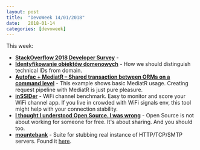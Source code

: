 ```yaml
---
layout: post
title:  "DevoWeek 14/01/2018"
date:   2018-01-14
categories: [devoweek]
---
```


This week:

* **[StackOverflow 2018 Developer Survey](https://stackoverflow.com/dev-survey/start?utm_source=so-owned&utm_medium=hero&utm_campaign=dev-survey-2018-collection)** - 
* **[Identyfikowanie obiektów domenowych](https://itlibrium.com/index.php/2018/01/05/identyfikowanie-obiektow-domenowych/)** - How we should distinguish technical IDs from domain.
* **[Autofac + MediatR – Shared transaction between ORMs on a command level](http://radblog.pl/2018/01/04/mediatr-autofac-shared-transaction-on-command-level/)** - This example shows basic MediatR usage. Creating request pipeline with MediatR is just pure pleasure.
* **[inSSIDer](https://chocolatey.org/packages?q=inSSIDer)** - WiFi channel benchmark. Easy to monitor and score your WiFi channel app. If you live in crowded with WiFi signals env, this tool might help with your connection stability.
* **[I thought I understood Open Source. I was wrong](https://hackernoon.com/i-thought-i-understood-open-source-i-was-wrong-cf54999c097b)** - Open Source is not about working for someone for free. It's about sharing. And you should too.
* **[mountebank](http://www.mbtest.org/)** - Suite for stubbing real instance of HTTP/TCP/SMTP servers. Found it [here](https://fsharpforfunandprofit.com/posts/low-risk-ways-to-use-fsharp-at-work-3/#15-use-f-to-create-mocks). 
